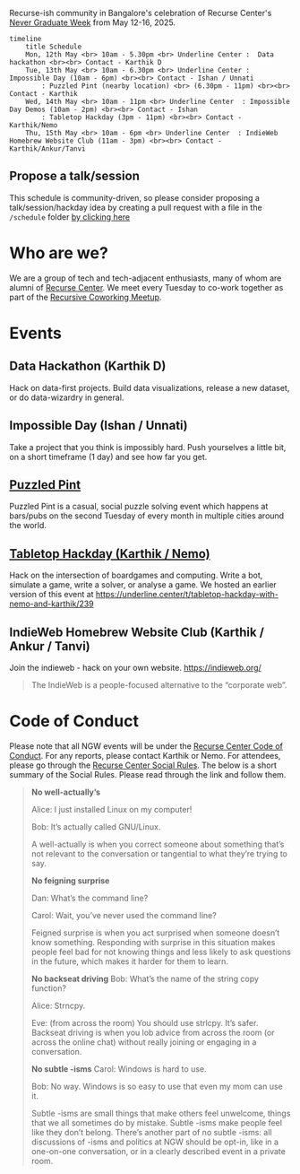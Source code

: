 Recurse-ish community in Bangalore's celebration of Recurse Center's [Never Graduate Week](https://www.recurse.com/about#never-graduate) from May 12-16, 2025.



```mermaid
timeline
    title Schedule
    Mon, 12th May <br> 10am - 5.30pm <br> Underline Center :  Data hackathon <br><br> Contact - Karthik D
    Tue, 13th May <br> 10am - 6.30pm <br> Underline Center : Impossible Day (10am - 6pm) <br><br> Contact - Ishan / Unnati
        : Puzzled Pint (nearby location) <br> (6.30pm - 11pm) <br><br> Contact - Karthik
    Wed, 14th May <br> 10am - 11pm <br> Underline Center  : Impossible Day Demos (10am - 2pm) <br><br> Contact - Ishan
        : Tabletop Hackday (3pm - 11pm) <br><br> Contact - Karthik/Nemo
    Thu, 15th May <br> 10am - 6pm <br> Underline Center  : IndieWeb Homebrew Website Club (11am - 3pm) <br><br> Contact - Karthik/Ankur/Tanvi
```

## Propose a talk/session

This schedule is community-driven, so please consider proposing a talk/session/hackday idea by creating a pull request with a file in the `/schedule` folder [by clicking here](https://github.com/karthikb351/recurse-ngw-2025/new/main/schedule?filename=session.md&value=What%20is%20your%20session%20about%3F)


# Who are we?
We are a group of tech and tech-adjacent enthusiasts, many of whom are alumni of [Recurse Center](https://recurse.com). We meet every Tuesday to co-work together as part of the [Recursive Coworking Meetup](https://captnemo.in/cowork/).

# Events

## Data Hackathon (Karthik D)

Hack on data-first projects. Build data visualizations, release a new dataset, or do data-wizardry in general.

## Impossible Day (Ishan / Unnati)

Take a project that you think is impossibly hard. Push yourselves a little bit, on a short timeframe (1 day) and see how far you get.

## [Puzzled Pint](./schedule/puzzledpint.md)

Puzzled Pint is a casual, social puzzle solving event which happens at bars/pubs on the second Tuesday of every month in multiple cities around the world. 

## [Tabletop Hackday (Karthik / Nemo)](./schedule/tabletop-hackday.md)

Hack on the intersection of boardgames and computing. Write a bot, simulate a game, write a solver, or analyse a game. We hosted an earlier version of this event at https://underline.center/t/tabletop-hackday-with-nemo-and-karthik/239

## IndieWeb Homebrew Website Club (Karthik / Ankur / Tanvi)

Join the indieweb - hack on your own website. https://indieweb.org/

> The IndieWeb is a people-focused alternative to the “corporate web”. 

# Code of Conduct

Please note that all NGW events will be under the [Recurse Center Code of Conduct](https://www.recurse.com/code-of-conduct). For any reports, please contact Karthik or Nemo. For attendees, please go through the [Recurse Center Social Rules](https://www.recurse.com/social-rules). The below is a short summary of the Social Rules. Please read through the link and follow them.

> **No well-actually’s**
>
> Alice: I just installed Linux on my computer!
> 
> Bob: It’s actually called GNU/Linux.
> 
> A well-actually is when you correct someone about something that’s not relevant to the conversation or tangential to what they’re trying to say.
>
> **No feigning surprise**
> 
> Dan: What’s the command line?
> 
> Carol: Wait, you’ve never used the command line?
> 
> Feigned surprise is when you act surprised when someone doesn’t know something. Responding with surprise in this situation makes people feel bad for not knowing things and less likely to ask questions in the future, which makes it harder for them to learn.
>
> **No backseat driving**
> Bob: What’s the name of the string copy function?
> 
> Alice: Strncpy.
> 
> Eve: (from across the room) You should use strlcpy. It’s safer.
> Backseat driving is when you lob advice from across the room (or across the online chat) without really joining or engaging in a conversation.
>
> **No subtle -isms**
> Carol: Windows is hard to use.
> 
> Bob: No way. Windows is so easy to use that even my mom can use it.
> 
> Subtle -isms are small things that make others feel unwelcome, things that we all sometimes do by mistake. Subtle -isms make people feel like they don’t belong. There’s another part of no subtle -isms: all discussions of -isms and politics at NGW should be opt-in, like in a one-on-one conversation, or in a clearly described event in a private room.

